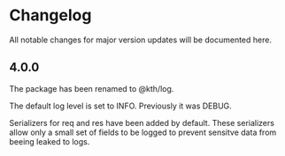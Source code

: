 # Changelog

All notable changes for major version updates will be documented here.

## 4.0.0

The package has been renamed to @kth/log.

The default log level is set to INFO. Previously it was DEBUG.

Serializers for req and res have been added by default. These serializers allow only a small set of fields to be logged to prevent sensitve data from beeing leaked to logs.
